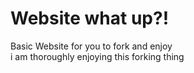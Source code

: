 Website what up?!
=======

Basic Website for you to fork and enjoy <br>
i am thoroughly enjoying this forking thing
